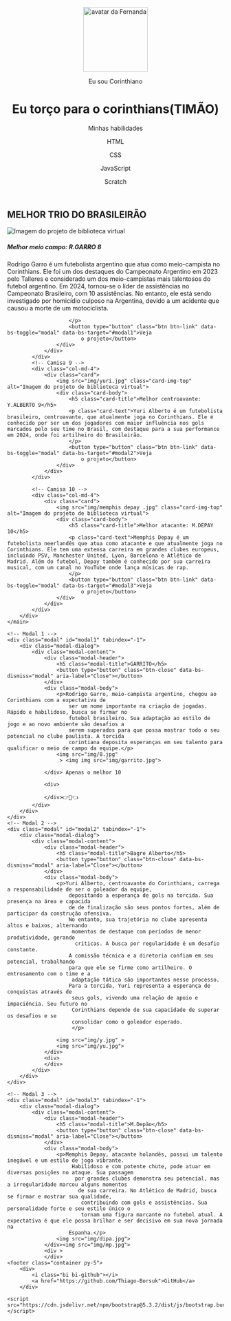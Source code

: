 
<!DOCTYPE html>
<html lang="pt-br">

<head>
    <meta charset="UTF-8">
    <meta name="viewport" content="width=device-width, initial-scale=1.0">
    <link href="https://cdn.jsdelivr.net/npm/bootstrap@5.3.2/dist/css/bootstrap.min.css" rel="stylesheet">
    <link rel="stylesheet" href="https://cdn.jsdelivr.net/npm/bootstrap-icons@1.11.3/font/bootstrap-icons.min.css">
    <link rel="stylesheet" href="style.css">
    <title>Meu portfólio</title>
</head>

<body>
    <header class="container text-center">
        <img src="img/timão.jpg" alt="avatar da Fernanda" class="rounded-circle" width="150" height="150"
            srcset="">
        <p class="lead">Eu sou Corinthiano</p>
        <h1>Eu torço para o corinthians(TIMÃO)</h1>
        <p></p>
        <p>Minhas habilidades</p>
        <div>
            <p class="badge bg-secondary">HTML</p>
            <p class="badge bg-secondary">CSS</p>
            <p class="badge bg-secondary">JavaScript</p>
            <p class="badge bg-secondary">Scratch</p>
        </div>
    </header>
    <main class="container mt-5">
        <h2>MELHOR TRIO DO BRASILEIRÃO</h2>
        <div class="row">
            <!-- Camisa 8-->
            <div class="col-md-4">
                <div class="card">
                    <img src="img/garro.jpg" class="card-img-top" alt="Imagem do projeto de biblioteca virtual">
                    <div class="card-body">
                        <h5 class="card-title">Melhor meio campo: R.GARRO 8</h5>
                        <p class="card-text">Rodrigo Garro é um futebolista argentino que atua como meio-campista no Corinthians. Ele foi um dos destaques do Campeonato Argentino em 2023 pelo Talleres e considerado um dos meio-campistas mais talentosos do futebol argentino. Em 2024, tornou-se o líder de assistências no Campeonato Brasileiro, com 10 assistências. No entanto, ele está sendo investigado por homicídio culposo na Argentina, devido a um acidente que causou a morte de um motociclista. 

                        </p>
                        <button type="button" class="btn btn-link" data-bs-toggle="modal" data-bs-target="#modal1">Veja
                            o projeto</button>
                    </div>
                </div>
            </div>
            <!-- Camisa 9 -->
            <div class="col-md-4">
                <div class="card">
                    <img src="img/yuri.jpg" class="card-img-top" alt="Imagem do projeto de biblioteca virtual">
                    <div class="card-body">
                        <h5 class="card-title">Melhor centroavante: Y.ALBERTO 9</h5>
                        <p class="card-text">Yuri Alberto é um futebolista brasileiro, centroavante, que atualmente joga no Corinthians. Ele é conhecido por ser um dos jogadores com maior influência nos gols marcados pelo seu time no Brasil, com destaque para a sua performance em 2024, onde foi artilheiro do Brasileirão. 
                        </p>
                        <button type="button" class="btn btn-link" data-bs-toggle="modal" data-bs-target="#modal2">Veja
                            o projeto</button>
                    </div>
                </div>
            </div>

            <!-- Camisa 10 -->
            <div class="col-md-4">
                <div class="card">
                    <img src="img/memphis depay .jpg" class="card-img-top" alt="Imagem do projeto de biblioteca virtual">
                    <div class="card-body">
                        <h5 class="card-title">Melhor atacante: M.DEPAY 10</h5>
                        <p class="card-text">Memphis Depay é um futebolista neerlandês que atua como atacante e que atualmente joga no Corinthians. Ele tem uma extensa carreira em grandes clubes europeus, incluindo PSV, Manchester United, Lyon, Barcelona e Atlético de Madrid. Além do futebol, Depay também é conhecido por sua carreira musical, com um canal no YouTube onde lança músicas de rap. 
                        </p>
                        <button type="button" class="btn btn-link" data-bs-toggle="modal" data-bs-target="#modal3">Veja
                            o projeto</button>
                    </div>
                </div>
            </div>
        </div>
    </main>

    <!-- Modal 1 -->
    <div class="modal" id="modal1" tabindex="-1">
        <div class="modal-dialog">
            <div class="modal-content">
                <div class="modal-header">
                    <h5 class="modal-title">GARRITO</h5>
                    <button type="button" class="btn-close" data-bs-dismiss="modal" aria-label="Close"></button>
                </div>
                <div class="modal-body">
                    <p>Rodrigo Garro, meio-campista argentino, chegou ao Corinthians com a expectativa de 
                        ser um nome importante na criação de jogadas. Rápido e habilidoso, busca se firmar no 
                        futebol brasileiro. Sua adaptação ao estilo de jogo e ao novo ambiente são desafios a 
                        serem superados para que possa mostrar todo o seu potencial no clube paulista. A torcida 
                        corintiana deposita esperanças em seu talento para qualificar o meio de campo da equipe.</p>
                    <img src="img/8.jpg" 
                     > <img img src="img/garrito.jpg">
                        
                </div> Apenas o melhor 10 
               
                <div>
                    
                </div>👉🤪👈
            </div>
        </div>
    </div>
    <!-- Modal 2 -->
    <div class="modal" id="modal2" tabindex="-1">
        <div class="modal-dialog">
            <div class="modal-content">
                <div class="modal-header">
                    <h5 class="modal-title">Bagre Alberto</h5>
                    <button type="button" class="btn-close" data-bs-dismiss="modal" aria-label="Close"></button>
                </div>
                <div class="modal-body">
                    <p>Yuri Alberto, centroavante do Corinthians, carrega a responsabilidade de ser o goleador da equipe, 
                        depositando a esperança de gols na torcida. Sua presença na área e capacida
                        de de finalização são seus pontos fortes, além de participar da construção ofensiva.
                        No entanto, sua trajetória no clube apresenta altos e baixos, alternando
                         momentos de destaque com períodos de menor produtividade, gerando
                          críticas. A busca por regularidade é um desafio constante.
                        A comissão técnica e a diretoria confiam em seu potencial, trabalhando 
                        para que ele se firme como artilheiro. O entrosamento com o time e a
                         adaptação tática são importantes nesse processo.
                        Para a torcida, Yuri representa a esperança de conquistas através de
                         seus gols, vivendo uma relação de apoio e impaciência. Seu futuro no 
                         Corinthians depende de sua capacidade de superar os desafios e se 
                         consolidar como o goleador esperado.
                         </p>

                    <img src="img/y.jpg" >
                    <img src="img/yu.jpg">
                </div>
                <div>
                </div>
            </div>
        </div>
    </div>

    <!-- Modal 3 -->
    <div class="modal" id="modal3" tabindex="-1">
        <div class="modal-dialog">
            <div class="modal-content">
                <div class="modal-header">
                    <h5 class="modal-title">M.Depão</h5>
                    <button type="button" class="btn-close" data-bs-dismiss="modal" aria-label="Close"></button>
                </div>
                <div class="modal-body">
                    <p>Memphis Depay, atacante holandês, possui um talento inegável e um estilo de jogo vibrante.
                         Habilidoso e com potente chute, pode atuar em diversas posições no ataque. Sua passagem
                          por grandes clubes demonstra seu potencial, mas a irregularidade marcou alguns momentos
                           de sua carreira. No Atlético de Madrid, busca se firmar e mostrar sua qualidade,
                            contribuindo com gols e assistências. Sua personalidade forte e seu estilo único o 
                            tornam uma figura marcante no futebol atual. A expectativa é que ele possa brilhar e ser decisivo em sua nova jornada na 
                        Espanha.</p>
                    <img src="img/dipa.jpg">
                </div><img src="img/mp.jpg">
                <div >
                </div>
    <footer class="container py-5">
        <div>
            <i class="bi bi-github"></i>
            <a href="https://github.com/Thiago-Borsuk">GitHub</a>
        </div>

    <script src="https://cdn.jsdelivr.net/npm/bootstrap@5.3.2/dist/js/bootstrap.bundle.min.js"></script>
</body>

</html>
